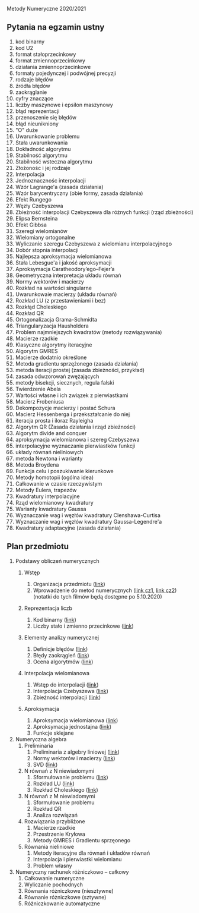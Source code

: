 Metody Numeryczne 2020/2021

## Pytania na egzamin ustny

1. kod binarny
2. kod U2
3. format stałoprzecinkowy
4. format zmiennoprzecinkowy
5. działania zmiennoprzecinkowe
6. formaty pojedynczej i podwójnej precyzji
1. rodzaje błędów
1. źródła błędów
1. zaokrąglanie
1. cyfry znaczące
1. liczby maszynowe i epsilon maszynowy
1. błąd reprezentacji
1. przenoszenie się błędów
1. błąd nieunikniony
1. "O" duże
1. Uwarunkowanie problemu
1. Stała uwarunkowania
1. Dokładność algorytmu
1. Stabilność algorytmu
1. Stabilność wsteczna algorytmu
1. Złożonośc i jej rodzaje
1. Interpolacja
1. Jednoznacznośc interpolacji
1. Wzór Lagrange'a (zasada działania)
1. Wzór barycentryczny (obie formy, zasada działania)
1. Efekt Rungego
1. Węzły Czebyszewa
1. Zbieżność interpolacji Czebyszewa dla różnych funkcji (rząd zbieżności)
1. Elipsa Bernsteina
1. Efekt Gibbsa
1. Szeregi wielomianów
1. Wielomiany ortogonalne
1. Wyliczanie szeregu Czebyszewa z wielomianu interpolacyjnego
1. Dobór stopnia interpolacji
1. Najlepsza aproksymacja wielomianowa
1. Stała Lebesgue'a i jakość aproksymacji
1. Aproksymacja Caratheodory’ego–Fejer’a
1. Geometryczna interpretacja układu równań
1. Normy wektorów i macierzy
1. Rozkład na wartości singularne
1. Uwarunkowaie macierzy (układu równań)
1. Rozkład LU (z przestawieniami i bez)
1. Rozkłąd Choleskiego
1. Rozkład QR
1. Ortogonalizacja Grama-Schmidta
1. Triangularyzacja Hausholdera
1. Problem najmniejszych kwadratów (metody rozwiązywania)
1. Macierze rzadkie
1. Klasyczne algorytmy iteracyjne
1. Algorytm GMRES
1. Macierze dodatnio określone
1. Metoda gradientu sprzężonego (zasada działania)
1. metoda iteracji prostej (zasada zbieżności, przykład)
1. zasada odwzorowań zwężających
1. metody bisekcji, siecznych, regula falski
1. Twierdzenie Abela
1. Wartości własne i ich związek z pierwiastkami
1. Macierz Frobeniusa
1. Dekompozycje macierzy i postać Schura
1. Macierz Hessenberga i przekształcanie do niej
1. iteracja prosta i iloraz Rayleigha
1. Algorytm QR (Zasada działania i rząd zbieżności)
1. Algorytm divide and conquer
1. aproksymacja wielomianowa i szereg Czebyszewa 
1. interpolacyjne wyznaczanie pierwiastków funkcji
1. układy równań nieliniowych
1. metoda Newtona i warianty
1. Metoda Broydena
1. Funkcja celu i poszukiwanie kierunkowe
1. Metody homotopii (ogólna idea)
1. Całkowanie w czasie rzeczywistym 
1. Metody Eulera, trapezów
1. Kwadratury interpolacyjne
1. Rząd wielomianowy kwadratury
1. Warianty kwadratury Gaussa
1. Wyznaczanie wag i węzłów kwadratury Clenshawa-Curtisa
1. Wyznaczanie wag i węzłów kwadratury Gaussa-Legendre'a
1. Kwadratury adaptacyjne (zasada działania)

## Plan przedmiotu  



1. Podstawy obliczeń numerycznych
    1. Wstęp
       
       1. Organizacja przedmiotu ([link](https://youtu.be/BbF2uweWq28))
       2. Wprowadzenie do metod numerycznych ([link cz1](https://youtu.be/lDk0likNLbE), [link cz2](https://youtu.be/IoZVOLLZRoo)) (notatki do tych filmów będą dostępne po 5.10.2020)
    2. Reprezentacja liczb
       
       1. Kod binarny ([link](https://youtu.be/NXbW3B5rJug))
       2. Liczby stało i zmienno przecinkowe ([link](https://youtu.be/cOyK6fr1n68))
    3. Elementy analizy numerycznej
       
       1. Definicje błędów ([link](https://youtu.be/2C5XS-yOgHk))
       2. Błędy zaokrągleń ([link](https://youtu.be/a_JCDkCHtRY))
       3. Ocena algorytmów ([link](https://youtu.be/0KpN0bqv38c))

   1. Interpolacja wielomianowa
      1. Wstęp do interpolacji ([link](https://youtu.be/5R8mM0RlqWg))
      2. Interpolacja Czebyszewa ([link](https://youtu.be/NWuXAGR6SVs))
      3. Zbieżność interpolacji ([link](https://youtu.be/6fTu1xIO7GI))
   2. Aproksymacja
        1. Aproksymacja wielomianowa ([link](https://youtu.be/aBZmRPeHUHA))
        2. Aproksymacja jednostajna ([link](https://youtu.be/L-kuPrTtdKc))
        3. Funkcje sklejane
2. Numeryczna algebra 
   1. Preliminaria
      1. Preliminaria z algebry liniowej ([link](https://youtu.be/ln122bpC6nI))
      2. Normy wektorów i macierzy ([link](https://youtu.be/W1L_g-fJtLk))
      3. SVD ([link](https://youtu.be/i7VF45mChDo))
   2. N równań z N niewiadomymi
      1. Sformułowanie problemu ([link](https://youtu.be/yuzYgeOlm1A))
      2. Rozkład LU ([link](https://youtu.be/JgFaOkZl3aM))
      3. Rozkład Choleskiego ([link](https://youtu.be/USLjsk2VmLA))
   3. N równań z M niewiadomymi
      1. Sformułowanie problemu
      2. Rozkład QR
      3. Analiza rozwiązań
   4. Rozwiązania przybliżone
      1. Macierze rzadkie
      2. Przestrzenie Kryłowa
      3. Metody GMRES i Gradientu sprzęonego
   5. Równania nieliniowe 
      1. Metody iteracyjne dla równań i układów równań
      2. Interpolacja i pierwiastki wielomianu
      3. Problem własny
3. Numeryczny rachunek różniczkowo – całkowy
   1. Całkowanie numeryczne
   2. Wyliczanie pochodnych
   3. Równania różniczkowe (niesztywne)
   4. Równanie różniczkowe (sztywne)
   5. Różniczkowanie automatyczne
